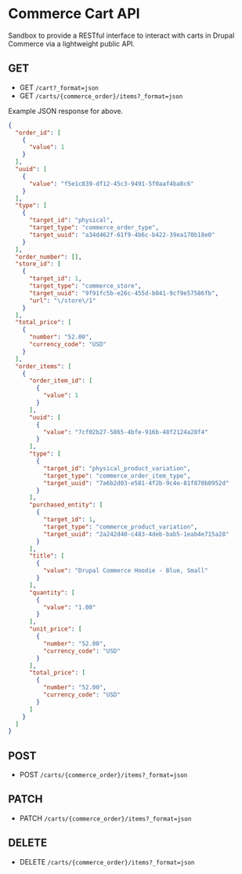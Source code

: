 # Commerce Cart API

Sandbox to provide a RESTful interface to interact with carts in Drupal Commerce via a lightweight public API.

## GET

* GET `/cart?_format=json`
* GET `/carts/{commerce_order}/items?_format=json`

Example JSON response for above.

```json
{
  "order_id": [
    {
      "value": 1
    }
  ],
  "uuid": [
    {
      "value": "f5e1c839-df12-45c3-9491-5f0aaf4ba8c6"
    }
  ],
  "type": [
    {
      "target_id": "physical",
      "target_type": "commerce_order_type",
      "target_uuid": "a34d462f-61f9-4b6c-b422-39ea178b18e0"
    }
  ],
  "order_number": [],
  "store_id": [
    {
      "target_id": 1,
      "target_type": "commerce_store",
      "target_uuid": "9f91fc5b-e26c-455d-b041-9cf9e57586fb",
      "url": "\/store\/1"
    }
  ],
  "total_price": [
    {
      "number": "52.00",
      "currency_code": "USD"
    }
  ],
  "order_items": [
    {
      "order_item_id": [
        {
          "value": 1
        }
      ],
      "uuid": [
        {
          "value": "7cf02b27-5865-4bfe-916b-48f2124a28f4"
        }
      ],
      "type": [
        {
          "target_id": "physical_product_variation",
          "target_type": "commerce_order_item_type",
          "target_uuid": "7a6b2d03-e581-4f2b-9c4e-81f870b0952d"
        }
      ],
      "purchased_entity": [
        {
          "target_id": 1,
          "target_type": "commerce_product_variation",
          "target_uuid": "2a242d40-c483-4deb-bab5-1eab4e715a28"
        }
      ],
      "title": [
        {
          "value": "Drupal Commerce Hoodie - Blue, Small"
        }
      ],
      "quantity": [
        {
          "value": "1.00"
        }
      ],
      "unit_price": [
        {
          "number": "52.00",
          "currency_code": "USD"
        }
      ],
      "total_price": [
        {
          "number": "52.00",
          "currency_code": "USD"
        }
      ]
    }
  ]
}

```

## POST

* POST `/carts/{commerce_order}/items?_format=json`

## PATCH

* PATCH `/carts/{commerce_order}/items?_format=json`

## DELETE

* DELETE `/carts/{commerce_order}/items?_format=json`
